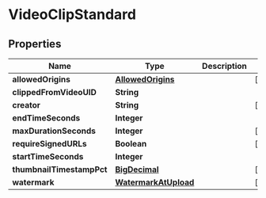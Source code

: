 # VideoClipStandard

## Properties
Name | Type | Description | Notes
------------ | ------------- | ------------- | -------------
**allowedOrigins** | [**AllowedOrigins**](AllowedOrigins.md) |  |  [optional]
**clippedFromVideoUID** | **String** |  | 
**creator** | **String** |  |  [optional]
**endTimeSeconds** | **Integer** |  | 
**maxDurationSeconds** | **Integer** |  |  [optional]
**requireSignedURLs** | **Boolean** |  |  [optional]
**startTimeSeconds** | **Integer** |  | 
**thumbnailTimestampPct** | [**BigDecimal**](BigDecimal.md) |  |  [optional]
**watermark** | [**WatermarkAtUpload**](WatermarkAtUpload.md) |  |  [optional]
